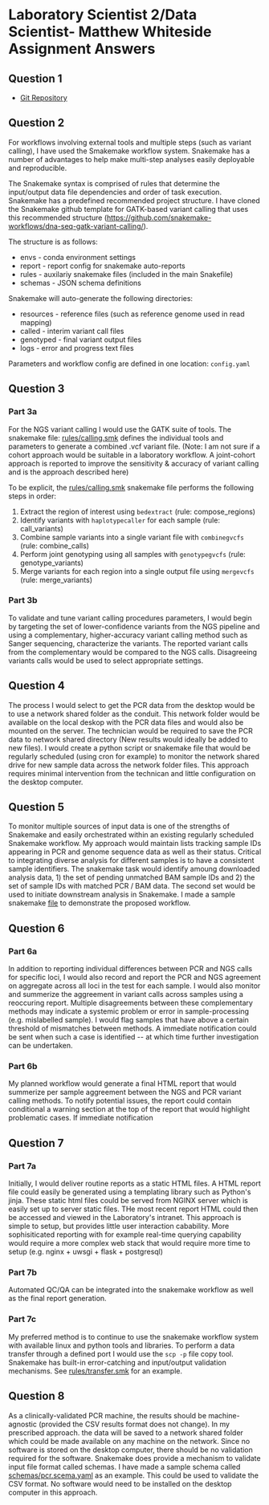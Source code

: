 # Laboratory Scientist 2/Data Scientist- Matthew Whiteside Assignment Answers 

## Question 1

* [Git Repository](https://github.com/mwhitesi/apl_assignment)


## Question 2

For workflows involving external tools and multiple steps (such as variant calling), I have used the Smakemake workflow system. Snakemake has a number of 
advantages to help make multi-step analyses easily deployable and reproducible.

The Snakemake syntax is comprised of rules that determine the input/output data file dependencies and order of task execution. Snakemake has a predefined recommended project structure. I have cloned the Snakemake github template for GATK-based variant calling that uses this recommended structure (https://github.com/snakemake-workflows/dna-seq-gatk-variant-calling/).

The structure is as follows:

* envs - conda environment settings
* report - report config for snakemake auto-reports
* rules - auxilariy snakemake files (included in the main Snakefile)
* schemas - JSON schema definitions 

Snakemake will auto-generate the following directories:

* resources - reference files (such as reference genome used in read mapping)
* called - interim variant call files 
* genotyped - final variant output files
* logs - error and progress text files

Parameters and workflow config are defined in one location: `config.yaml`

## Question 3

### Part 3a

For the NGS variant calling I would use the GATK suite of tools. The snakemake file: [rules/calling.smk](rules/calling.smk) defines the individual tools and parameters to generate a combined .vcf variant file. 
(Note: I am not sure if a cohort approach would be suitable in a laboratory workflow. A joint-cohort approach is reported to improve the sensitivity & accuracy of variant calling and is the approach described here)

To be explicit, the [rules/calling.smk](rules/calling.smk) snakemake file performs the following steps in order:  

1. Extract the region of interest using `bedextract` (rule: compose_regions)
1. Identify variants with `haplotypecaller` for each sample (rule: call_variants)
1. Combine sample variants into a single variant file with `combinegvcfs` (rule: combine_calls)
1. Perform joint genotyping using all samples with `genotypegvcfs` (rule: genotype_variants)
1. Merge variants for each region into a single output file using `mergevcfs` (rule: merge_variants)

### Part 3b

To validate and tune variant calling procedures parameters, I would begin by targeting the set of lower-confidence variants from the NGS pipeline and using a complementary, higher-accuracy variant calling method such as Sanger sequencing, characterize the variants. The reported variant calls from the complementary would be compared to the NGS calls. Disagreeing variants calls would be used to select appropriate settings.  

## Question 4

The process I would select to get the PCR data from the desktop would be to use a network shared folder as the conduit.  This network folder would be available on the local deskop with the PCR data files and would also be mounted on the server. The technician would be required to save the PCR data to network shared directory (New results would ideally be added to new files). I would create a python script or snakemake file that would be regularly scheduled (using cron for example) to monitor the network shared drive for new sample data across the network folder files. This approach requires minimal intervention from the technican and little configuration on the desktop computer.

## Question 5

To monitor multiple sources of input data is one of the strengths of Snakemake and easily orchestrated within an existing regularly scheduled Snakemake workflow. My approach would maintain lists tracking sample IDs appearing in PCR and genome sequence data as well as their status. Critical to integrating diverse analysis for different samples is to have a consistent sample identifiers. The snakemake task would identify amoung downloaded analysis data, 1) the set of pending unmatched BAM sample IDs and 2) the set of sample IDs with matched PCR / BAM data. The second set would be used to initiate downstream analysis in Snakemake. I made a sample snakemake [file](rules/pending.smk) to demonstrate the proposed workflow.

## Question 6

### Part 6a 

In addition to reporting individual differences between PCR and NGS calls for specific loci, I would also record and report the PCR and NGS agreement on aggregate across all loci in the test for each sample. I would also monitor and summerize the aggreement in variant calls across samples using a reoccuring report. Multiple disagreements between these complementary methods may indicate a systemic problem or error in sample-processing (e.g. mislabelled sample). I would flag samples that have above a certain threshold of mismatches between methods. A immediate notification could be sent when such a case is identified -- at which time further investigation can be undertaken.

### Part 6b

My planned workflow would generate a final HTML report that would summerize per sample aggreement between the NGS and PCR variant calling methods. To notify potential issues, the report could contain conditional a warning section at the top of the report that would highlight problematic cases. If immediate notification 

## Question 7

### Part 7a

Initially, I would deliver routine reports as a static HTML files. A HTML report file could easily be generated using a templating library such as Python's jinja. These static html files could be served from NGINX server which is easily set up to server static files. THe most recent report HTML could then be accessed and viewed in the Laboratory's intranet. This approach is simple to setup, but provides little user interaction cabability. More sophisiticated reporting with for example real-time querying capability would require a more complex web stack that would require more time to setup (e.g. nginx + uwsgi + flask + postgresql)

### Part 7b

Automated QC/QA can be integrated into the snakemake workflow as well as the final report generation. 

### Part 7c

My preferred method is to continue to use the snakemake workflow system with available linux and python tools and libraries. To perform a data transfer through a defined port I would use the `scp -p` file copy tool. Snakemake has built-in error-catching and input/output validation mechanisms. See [rules/transfer.smk](rules/transfer.smk) for an example. 

## Question 8

As a clinically-validated PCR machine, the results should be machine-agnostic (provided the CSV results format does not change). In my prescribed approach. the data will be saved to a network shared folder which could be made available on any machine on the network. Since no software is stored on the desktop computer, there should be no validation required for the software. Snakemake does provide a mechanism to validate input file format called schemas. I have made a sample schema called [schemas/pcr.scema.yaml](schemas/pcr.scema.yaml) as an example. This could be used to validate the CSV format. No software would need to be installed on the desktop computer in this approach. 





